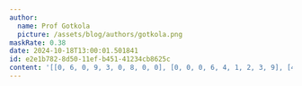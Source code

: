 ```yaml
---
author:
  name: Prof Gotkola
  picture: /assets/blog/authors/gotkola.png
maskRate: 0.38
date: 2024-10-18T13:00:01.501841
id: e2e1b782-8d50-11ef-b451-41234cb8625c
content: '[[0, 6, 0, 9, 3, 0, 8, 0, 0], [0, 0, 0, 6, 4, 1, 2, 3, 9], [4, 9, 3, 2, 8, 7, 1, 0, 0], [3, 0, 0, 0, 2, 9, 5, 0, 8], [0, 0, 9, 1, 0, 0, 4, 0, 6], [0, 1, 7, 0, 6, 8, 9, 2, 0], [8, 2, 4, 0, 0, 6, 7, 0, 0], [9, 3, 1, 0, 7, 0, 6, 8, 2], [6, 7, 5, 8, 1, 2, 0, 0, 4]]'
---
```

